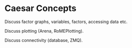 # Caesar Concepts

Discuss factor graphs, variables, factors, accessing data etc.

Discuss plotting (Arena, RoMEPlotting).

Discuss connectivity (database, ZMQ).
